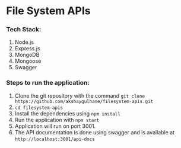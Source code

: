 # File System APIs 

### Tech Stack:
1) Node.js
2) Express.js
3) MongoDB
4) Mongoose
5) Swagger

### Steps to run the application:
1) Clone the git repository with the command `git clone https://github.com/akshaygulhane/filesystem-apis.git`
2) `cd filesystem-apis`
3) Install the dependencies using `npm install`
4) Run the application with `npm start`
5) Application will run on port 3001.
6) The API documentation is done using swagger and is available at `http://localhost:3001/api-docs`

